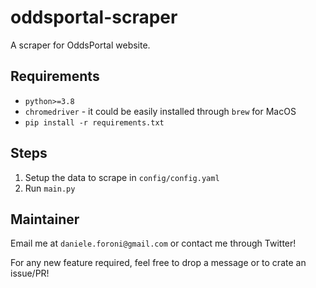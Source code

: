 # oddsportal-scraper
A scraper for OddsPortal website.

## Requirements

- `python>=3.8`
- `chromedriver` - it could be easily installed through `brew` for MacOS
- `pip install -r requirements.txt`

## Steps

1. Setup the data to scrape in `config/config.yaml`
2. Run `main.py`

## Maintainer

Email me at `daniele.foroni@gmail.com` or contact me through Twitter!

For any new feature required, feel free to drop a message or to crate an issue/PR!
